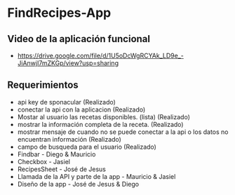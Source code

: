 # FindRecipes-App
## Video de la aplicación funcional
- https://drive.google.com/file/d/1U5oDcWgRCYAk_LD9e_-JiAnwjI7mZKGp/view?usp=sharing
## Requerimientos
- api key de sponacular (Realizado)
- conectar la api con la aplicacion (Realizado)
- Mostar al usuario las recetas disponibles. (lista) (Realizado)
- mostrar la información completa de la receta. (Realizado)
- mostrar mensaje de cuando no se puede conectar a la api o los datos no encuentran información (Realizado)
- campo de busqueda para el usuario (Realizado)
- Findbar - Diego & Mauricio
- Checkbox - Jasiel
- RecipesSheet - José de Jesus
- Llamada de la API y parte de la app - Mauricio & Jasiel
- Diseño de la app - José de Jesus & Diego

